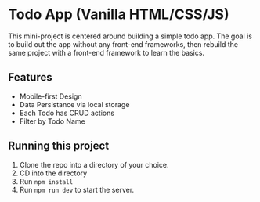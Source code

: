 # Todo App (Vanilla HTML/CSS/JS)
This mini-project is centered around building a simple todo app. The goal is to build out the app without any front-end frameworks, then rebuild the same project with a front-end framework to learn the basics.

## Features
- Mobile-first Design
- Data Persistance via local storage
- Each Todo has CRUD actions
- Filter by Todo Name

## Running this project
1. Clone the repo into a directory of your choice.
2. CD into the directory
3. Run `npm install`
4. Run `npm run dev` to start the server.